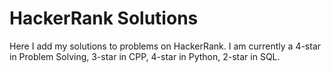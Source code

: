 # HackerRank Solutions

Here I add my solutions to problems on HackerRank.
I am currently a 4-star in Problem Solving, 3-star in CPP, 4-star in Python, 2-star in SQL.
